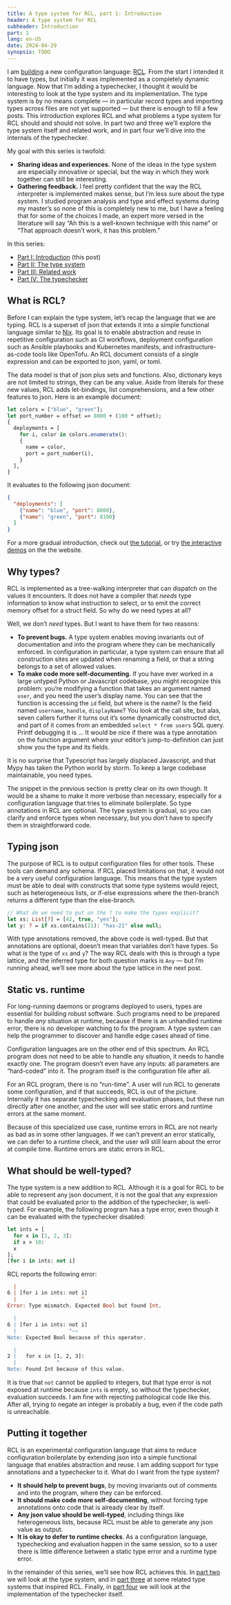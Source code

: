 ```yaml
---
title: A type system for RCL, part 1: Introduction
header: A type system for RCL
subheader: Introduction
part: 1
lang: en-US
date: 2024-04-29
synopsis: TODO
---
```


<span class="run-in">I am [building][rcl-intro]</span> a new configuration language:
[RCL][rcl-lang].
From the start I intended it to have types,
but initially it was implemented as a completely dynamic language.
Now that I’m adding a typechecker,
I thought it would be interesting to look at the type system and its implementation.
The type system is by no means complete
— in particular record types
and importing types across files are not yet supported —
but there is enough to fill a few posts.
This introduction explores RCL
and what problems a type system for RCL should and should not solve.
In part two and three we’ll explore the type system itself and related work,
and in part four we’ll dive into the internals of the typechecker.

[rcl-intro]: /2024/a-reasonable-configuration-language
[rcl-lang]:  https://rcl-lang.org/

My goal with this series is twofold:

 * **Sharing ideas and experiences.**
   None of the ideas in the type system are especially innovative or special,
   but the way in which they work together can still be interesting.
 * **Gathering feedback.**
   I feel pretty confident that the way the RCL interpreter is implemented makes sense,
   but I’m less sure about the type system.
   I studied program analysis and type and effect systems during my master’s
   so none of this is completely new to me,
   but I have a feeling that for some of the choices I made,
   an expert more versed in the literature will say
   “Ah this is a well-known technique with this name”
   or “That approach doesn’t work, it has this problem.”

In this series:

 * [Part <abbr>I</abbr>: Introduction][part1] (this post)
 * [Part <abbr>II</abbr>: The type system][part2]
 * [Part <abbr>III</abbr>: Related work][part3]
 * [Part <abbr>IV</abbr>: The typechecker][part4]

[part1]: /2024/a-type-system-for-rcl-part-1-introduction
[part2]: /2024/a-type-system-for-rcl-part-2-the-type-system
[part3]: /2024/a-type-system-for-rcl-part-3-related-work
[part4]: /2024/a-type-system-for-rcl-part-4-the-typechecker

## What is RCL?

Before I can explain the type system,
let’s recap the language that we are typing.
R<!-- -->C<!-- -->L is a superset of json
that extends it into a simple functional language similar to [Nix][nix-lang].
Its goal is to enable abstraction and reuse in repetitive configuration
such as CI workflows,
deployment configuration such as Ansible playbooks and Kubernetes manifests,
and infrastructure-as-code tools like OpenTofu.
An RCL document consists of a single expression
and can be exported to json, yaml, or toml.

[nix-lang]: https://nixos.org/manual/nix/stable/language/index.html

The data model is that of json plus sets and functions.
Also, dictionary keys are not limited to strings,
they can be any value.
Aside from literals for these new values,
RCL adds let-bindings, list comprehensions, and a few other features to json.
Here is an example document:

<pre><code class="sourceCode"><span class="kw">let</span> colors = [<span class="st">"blue"</span>, <span class="st">"green"</span>];
<span class="kw">let</span> port_number = offset => <span class="dv">8000</span> + (<span class="dv">100</span> * offset);
{
  <span class="n">deployments</span> = [
    <span class="kw">for</span> i, color <span class="kw">in</span> colors.<span class="fu">enumerate</span>():
    {
      <span class="n">name</span> = color,
      <span class="n">port</span> = port_number(i),
    }
  ],
}
</code></pre>

It evaluates to the following json document:

```json
{
  "deployments": [
    {"name": "blue", "port": 8000},
    {"name": "green", "port": 8100}
  ]
}
```

For a more gradual introduction,
check out [the tutorial][tutorial],
or try [the interactive demos][demo] on the the website.

[tutorial]: https://docs.ruuda.nl/rcl/tutorial/
[demo]:     https://rcl-lang.org/#try-it-yourself

## Why types?

R<!---->C<!---->L is implemented as a tree-walking interpreter
that can dispatch on the values it encounters.
It does not have a compiler that _needs_ type information
to know what instruction to select,
or to emit the correct memory offset for a struct field.
So why do we need types at all?

Well, we don’t _need_ types.
But I want to have them for two reasons:

 * **To prevent bugs.**
   A type system enables moving invariants out of documentation
   and into the program where they can be mechanically enforced.
   In configuration in particular,
   a type system can ensure that all construction sites are updated when renaming a field,
   or that a string belongs to a set of allowed values.
 * **To make code more self-documenting.**
   If you have ever worked in a large untyped Python or Javascript codebase,
   you might recognize this problem:
   you’re modifying a function that takes an argument named `user`,
   and you need the user’s display name.
   You can see that the function is accessing the `id` field,
   but where is the name?
   Is the field named `username`, `handle`, `displayName`?
   You look at the call site, but alas,
   seven callers further it turns out it’s some dynamically constructed dict,
   and part of it comes from an embedded `select * from users` SQL query.
   Printf debugging it is ...
   It would be nice if there was a type annotation on the function argument
   where your editor’s jump-to-definition can just show you the type and its fields.

It is no surprise that Typescript has largely displaced Javascript,
and that Mypy has taken the Python world by storm.
To keep a large codebase maintainable,
you need types.

The snippet in the previous section is pretty clear on its own though.
It would be a shame to make it more verbose than necessary,
especially for a configuration language that tries to eliminate boilerplate.
So type annotations in RCL are optional.
The type system is gradual,
so you can clarify and enforce types when necessary,
but you don’t have to specify them in straightforward code.

## Typing json

The purpose of RCL is to output configuration files for other tools.
These tools can demand any schema.
If RCL placed limitations on that,
it would not be a very useful configuration language.
This means that the type system must be able to deal with
constructs that some type systems would reject,
such as heterogeneous lists,
or if-else expressions where the then-branch
returns a different type than the else-branch.

<pre><code class="sourceCode"><span class="co">// What do we need to put on the ? to make the types explicit?</span>
<span class="kw">let</span> xs: <span class="dt">List</span>[<span class="dt">?</span>] = [<span class="dv">42</span>, <span class="kw">true</span>, <span class="st">"yes"</span>];
<span class="kw">let</span> y: <span class="dt">?</span> = <span class="kw">if</span> xs.contains(<span class="dv">21</span>): <span class="st">"has-21"</span> <span class="kw">else null</span>;
</code></pre>

With type annotations removed, the above code is well-typed.
But that annotations are optional,
doesn’t mean that variables don’t have types.
So what _is_ the type of `xs` and `y`?
The way RCL deals with this is through a type lattice,
and the inferred type for both question marks is `Any`
— but I’m running ahead,
we’ll see more about the type lattice in the next post.

## Static vs. runtime

For long-running daemons or programs deployed to users,
types are essential for building robust software.
Such programs need to be prepared to handle _any_ situation at runtime,
because if there is an unhandled runtime error,
there is no developer watching to fix the program.
A type system can help the programmer
to discover and handle edge cases ahead of time.

Configuration languages are on the other end of this spectrum.
An RCL program does not need to be able to handle any situation,
it needs to handle exactly one.
The program doesn’t even have any inputs:
all parameters are “hard-coded” into it.
The program itself is the configuration file after all.

For an RCL program, there is no “run-time”.
A user will run RCL to generate some configuration,
and if that succeeds,
RCL is out of the picture.
Internally it has separate typechecking and evaluation phases,
but these run directly after one another,
and the user will see static errors and runtime errors at the same moment.

Because of this specialized use case,
runtime errors in RCL are not nearly as bad as in some other languages.
If we can’t prevent an error statically,
we can defer to a runtime check,
and the user will still learn about the error at compile time.
Runtime errors are static errors in RCL.

<!-- (A bit like how [Haskell is a dynamically typed, interpreted language][typing-interview].) -->

[typing-interview]: https://aphyr.com/posts/342-typing-the-technical-interview

## What should be well-typed?

The type system is a new addition to RCL.
Although it is a goal for RCL to be able to represent any json document,
it is not the goal that any expression
that could be evaluated prior to the addition of the typechecker,
is well-typed.
For example,
the following program has a type error,
even though it can be evaluated with the typechecker disabled:

<pre><code class="sourceCode"><span class="kw">let</span> ints = [
  <span class="kw">for</span> x <span class="kw">in</span> [<span class="dv">1</span>, <span class="dv">2</span>, <span class="dv">3</span>]:
  <span class="kw">if</span> x > <span class="dv">10</span>:
  x
];
[<span class="kw">for</span> i <span class="kw">in</span> ints: <span class="kw">not</span> i]
</code></pre>

R<!---->C<!---->L reports the following error:

<pre><code class="sourceCode">  <span class="dt">|</span>
6 <span class="dt">|</span> [for i in ints: not i]
  <span class="dt">|</span>                     <span class="dt">^</span>
<span class="dt">Error:</span> Type mismatch. Expected <span class="dt">Bool</span> but found <span class="dt">Int</span>.

  <span class="st">|</span>
6 <span class="st">|</span> [for i in ints: not i]
  <span class="st">|</span>                 <span class="st">^~~</span>
<span class="st">Note:</span> Expected Bool because of this operator.

  <span class="st">|</span>
2 <span class="st">|</span>   for x in [1, 2, 3]:
  <span class="st">|</span>             <span class="st">^</span>
<span class="st">Note:</span> Found Int because of this value.
</code></pre>

It is true that `not` cannot be applied to integers,
but that type error is not exposed at runtime because `ints` is empty,
so without the typechecker,
evaluation succeeds.
I am fine with rejecting pathological code like this.
After all,
trying to negate an integer is probably a bug,
even if the code path is unreachable.

## Putting it together

R<!---->C<!---->L is an experimental configuration language
that aims to reduce configuration boilerplate
by extending json into a simple functional language
that enables abstraction and reuse.
I am adding support for type annotations and a typechecker to it.
What do I want from the type system?

 * **It should help to prevent bugs**,
   by moving invariants out of comments and into the program,
   where they can be enforced.
 * **It should make code more self-documenting**,
   without forcing type annotations onto code that is already clear by itself.
 * **Any json value should be well-typed**,
   including things like heterogeneous lists,
   because RCL must be able to generate any json value as output.
 * **It is okay to defer to runtime checks**.
   As a configuration language,
   typechecking and evaluation happen in the same session,
   so to a user there is little difference
   between a static type error and a runtime type error.

In the remainder of this series,
we’ll see how RCL achieves this.
In [part two][part2] we will look at the type system,
and in [part three][part3] at some related type systems that inspired RCL.
Finally, in [part four][part4]
we will look at the implementation of the typechecker itself.

